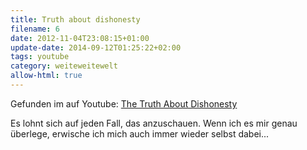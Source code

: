 ```yaml
---
title: Truth about dishonesty
filename: 6
date: 2012-11-04T23:08:15+01:00
update-date: 2014-09-12T01:25:22+02:00
tags: youtube
category: weiteweitewelt
allow-html: true
---
```


<p>Gefunden im auf Youtube: <a href="http://www.youtube.com/watch?v=XBmJay_qdNc">The Truth About Dishonesty</a></p>

<p>Es lohnt sich auf jeden Fall, das anzuschauen. Wenn ich es mir genau überlege, erwische ich mich auch immer wieder selbst dabei...</p>



